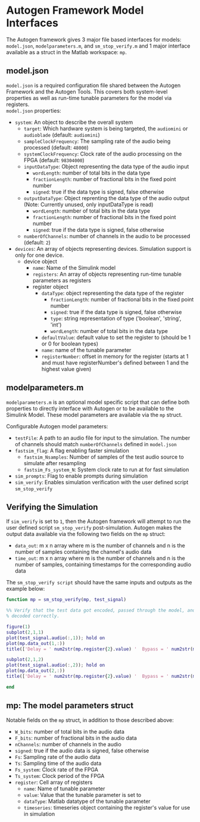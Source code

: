 # Autogen Framework Model Interfaces
The Autogen framework gives 3 major file based interfaces for models: `model.json`, `modelparameters.m`, and `sm_stop_verify.m` and 1 major interface available as a struct in the Matlab workspace: `mp`.

## model.json
`model.json` is a required configuration file shared between the Autogen Framework and the Autogen Tools. This covers both system-level properties as well as run-time tunable parameters for the model via registers.  
`model.json` properties:  
- `system`: An object to describe the overall system  
    - `target`: Which hardware system is being targeted, the `audiomini` or `audioblade` (default: `audiomini`)  
    - `sampleClockFrequency`: The sampling rate of the audio being processed (default: `48000`)  
    - `systemClockFrequency`: Clock rate of the audio processing on the FPGA (default: `98304000`)  
    - `inputDataType`: Object representing the data type of the audio input  
        - `wordLength`: number of total bits in the data type  
        - `fractionLength`: number of fractional bits in the fixed point number  
        - `signed`: true if the data type is signed, false otherwise  
    - `outputDataType`: Object reprenting the data type of the audio output
    (Note: Currently unused, only inputDataType is read)
        - `wordLength`: number of total bits in the data type  
        - `fractionLength`: number of fractional bits in the fixed point number  
        - `signed`: true if the data type is signed, false otherwise  
    - `numberOfChannels`: number of channels in the audio to be processed (default: `2`)  
- `devices`: An array of objects representing devices. Simulation support is only for one device.  
    - device object  
        - `name`: Name of the Simulink model  
        - `registers`: An array of objects representing run-time tunable parameters as registers  
        - register object  
            - `dataType`: object representing the data type of the register  
                - `fractionLength`: number of fractional bits in the fixed point number  
                - `signed`: true if the data type is signed, false otherwise  
                - `type`: string representation of type ('boolean', 'string', 'int')  
                - `wordLength`: number of total bits in the data type  
            - `defaultValue`: default value to set the register to (should be 1 or 0 for boolean types)  
            - `name`: name of the tunable parameter  
            - `registerNumber`: offset in memory for the register (starts at 1 and must have registerNumber's defined between 1 and the highest value given)  

## modelparameters.m
`modelparameters.m` is an optional model specific script that can define both properties to directly interface with Autogen or to be available to the Simulink Model. These model parameters are available via the `mp` struct.  

Configurable Autogen model parameters:  
- `testFile`: A path to an audio file for input to the simulation. The number of channels should match `numberOfChannels` defined in `model.json`  
- `fastsim_flag`: A flag enabling faster simulation  
    - `fastsim_Nsamples`: Number of samples of the test audio source to simulate after resampling  
    - `fastsim_Fs_system_N`: System clock rate to run at for fast simulation  
- `sim_prompts`: Flag to enable prompts during simulation  
- `sim_verify`: Enables simulation verification with the user defined script `sm_stop_verify`  

## Verifying the Simulation
If `sim_verify` is set to `1`, then the Autogen framework will attempt to run the user defined script `sm_stop_verify` post-simulation. Autogen makes the output data available via the following two fields on the `mp` struct:  
- `data_out`: m x n array where m is the number of channels and n is the number of samples containing the channel's audio data  
- `time_out`: m x n array where m is the number of channels and n is the number of samples, containing timestamps for the corresponding audio data  

The `sm_stop_verify script` should have the same inputs and outputs as the example below:  
```Matlab
function mp = sm_stop_verify(mp, test_signal)

%% Verify that the test data got encoded, passed through the model, and
% decoded correctly. 

figure(1)
subplot(2,1,1)
plot(test_signal.audio(:,1)); hold on
plot(mp.data_out(1,:))
title(['Delay = ' num2str(mp.register{2}.value) '  Bypass = ' num2str(mp.register{1}.value) '  Decay = ' num2str(mp.register{3}.value)  '  Wet/Dry Mix = ' num2str(mp.register{4}.value)])

subplot(2,1,2)
plot(test_signal.audio(:,2)); hold on
plot(mp.data_out(2,:))
title(['Delay = ' num2str(mp.register{2}.value) '  Bypass = ' num2str(mp.register{1}.value) '  Decay = ' num2str(mp.register{3}.value)  '  Wet/Dry Mix = ' num2str(mp.register{4}.value)])

end
```  

## mp: The model parameters struct
Notable fields on the `mp` struct, in addition to those described above:
- `W_bits`: number of total bits in the audio data  
- `F_bits`: number of fractional bits in the audio data  
- `nChannels`: number of channels in the audio  
- `signed`: true if the audio data is signed, false otherwise  
- `Fs`: Sampling rate of the audio data  
- `Ts`: Sampling time of the audio data  
- `Fs_system`: Clock rate of the FPGA  
- `Ts_system`: Clock period of the FPGA  
- `register`: Cell array of registers  
    - `name`: Name of tunable parameter  
    - `value`: Value that the tunable parameter is set to  
    - `dataType`: Matlab datatype of the tunable parameter  
    - `timeseries`: timeseries object containing the register's value for use in simulation  

